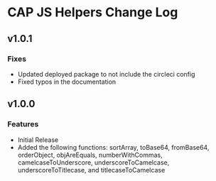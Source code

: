 # CAP JS Helpers Change Log


## v1.0.1
### Fixes
 * Updated deployed package to not include the circleci config
 * Fixed typos in the documentation


## v1.0.0
### Features
 * Initial Release
 * Added the following functions: sortArray, toBase64, fromBase64, orderObject, objAreEquals, numberWithCommas, camelcaseToUnderscore, underscoreToCamelcase, underscoreToTitlecase, and titlecaseToCamelcase
